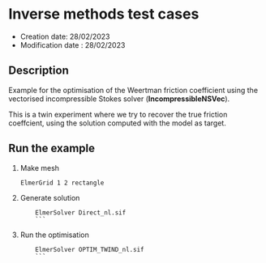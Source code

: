 # Inverse methods test cases
- Creation date: 28/02/2023
- Modification date : 28/02/2023

## Description  

Example for the optimisation of the Weertman friction coefficient using the vectorised incompressible Stokes solver (**IncompressibleNSVec**).

This is a twin experiment where we try to recover the true friction coeffcient, using the solution computed with the model as target.


## Run the example

1. Make mesh 

	```
	ElmerGrid 1 2 rectangle
	```

2. Generate solution 

	```
        ElmerSolver Direct_nl.sif
        ```

3. Run the optimisation

	```
        ElmerSolver OPTIM_TWIND_nl.sif 
        ```


